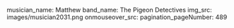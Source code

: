 musician_name: Matthew
band_name: The Pigeon Detectives
img_src: images/musician2031.png
onmouseover_src: 
pagination_pageNumber: 489